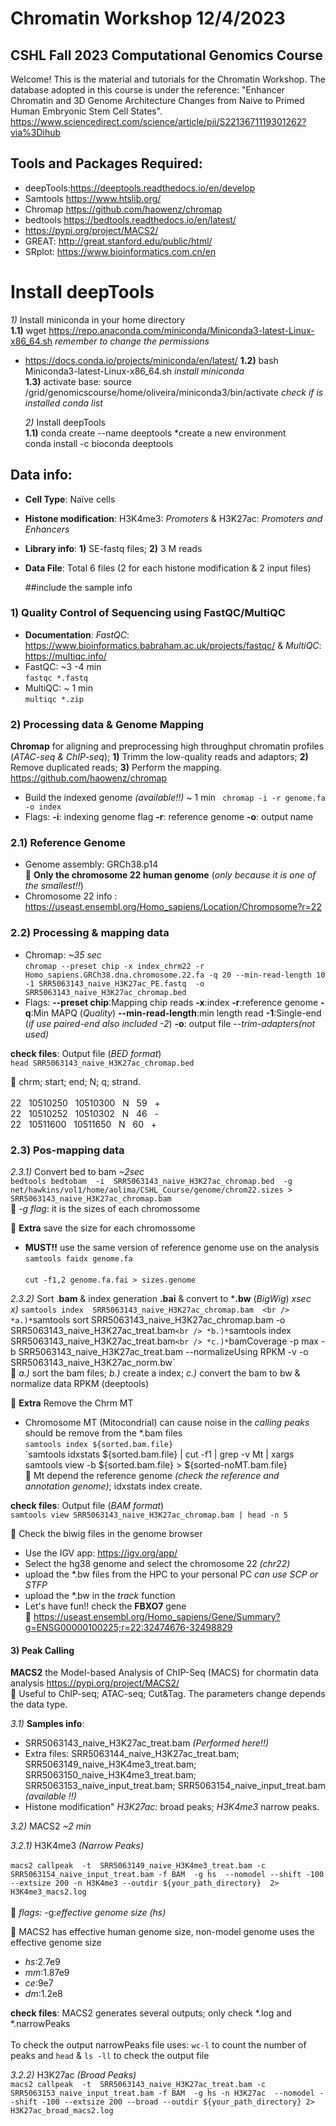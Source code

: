 # Chromatin Workshop  12/4/2023

## CSHL Fall 2023 Computational Genomics Course
Welcome! This is the material and tutorials for the Chromatin Workshop.
The database adopted in this course is under the reference: "Enhancer Chromatin and 3D Genome Architecture Changes from Naive to Primed Human Embryonic Stem Cell States". https://www.sciencedirect.com/science/article/pii/S2213671119301262?via%3Dihub

## Tools and Packages Required: <br />
- deepTools:https://deeptools.readthedocs.io/en/develop  <br />
- Samtools https://www.htslib.org/  <br />
- Chromap https://github.com/haowenz/chromap <br />
- bedtools https://bedtools.readthedocs.io/en/latest/  <br />
- https://pypi.org/project/MACS2/  <br />
- GREAT: http://great.stanford.edu/public/html/  <br />
- SRplot: https://www.bioinformatics.com.cn/en  <br />

# Install deepTools <br />
*1)* Install miniconda in your home directory <br />
**1.1)** wget https://repo.anaconda.com/miniconda/Miniconda3-latest-Linux-x86_64.sh *remember to change the permissions* <br />
- https://docs.conda.io/projects/miniconda/en/latest/
  **1.2)** bash Miniconda3-latest-Linux-x86_64.sh *install miniconda* <br />
  **1.3)** activate base: source /grid/genomicscourse/home/oliveira/miniconda3/bin/activate *check if is installed conda list* <br />

  *2)* Install deepTools <br />
  **1.1)** conda create --name deeptools *create a new environment <br />
  conda install -c bioconda deeptools <br /> 




## Data info:
- **Cell Type**: Naïve cells
- **Histone modification**: H3K4me3: *Promoters* & H3K27ac: *Promoters and Enhancers*
- **Library info**: **1)** SE-fastq files; **2)** 3 M reads
- **Data File**: Total 6 files (2 for each histone modification & 2 input files)

  ##include the sample info

### 1) Quality Control of Sequencing using FastQC/MultiQC
- **Documentation**: *FastQC*: https://www.bioinformatics.babraham.ac.uk/projects/fastqc/ & *MultiQC*: https://multiqc.info/
- FastQC: ~3 -4 min <br /> 
`fastqc *.fastq`
- MultiQC: ~ 1 min <br />
`multiqc *.zip`

### 2) Processing data & Genome Mapping
**Chromap** for aligning and preprocessing high throughput chromatin profiles (*ATAC-seq & ChIP-seq*); **1)** Trimm the low-quality reads and adaptors; **2)** Remove duplicated reads; **3)** Perform the mapping. https://github.com/haowenz/chromap <br />

- Build the indexed genome *(available!!)* ~ 1 min
` chromap -i -r genome.fa -o index`
- Flags:
**-i**: indexing genome flag 
**-r**: reference genome
**-o**: output name

### 2.1) Reference Genome
- Genome assembly: GRCh38.p14 <br />
&#x1F538; **Only the chromosome 22 human genome** (*only because it is one of the smallest!!*)
- Chromosome 22 info : https://useast.ensembl.org/Homo_sapiens/Location/Chromosome?r=22 <br />

### 2.2) Processing & mapping data 
- Chromap: *~35 sec* <br />
`chromap --preset chip -x index_chrm22 -r Homo_sapiens.GRCh38.dna.chromosome.22.fa -q 20 --min-read-length 10   -1 SRR5063143_naive_H3K27ac_PE.fastq  -o  SRR5063143_naive_H3K27ac_chromap.bed` <br />
- Flags:
**--preset chip**:Mapping chip reads
**-x**:index 
**-r**:reference genome 
**-q**:Min MAPQ (*Quality*)
**--min-read-length**:min length read
**-1**:Single-end (*if use paired-end also included -2*) 
**-o**: output file
*--trim-adapters(not used)*

**check files**: Output file (*BED format*) <br /> 
`head SRR5063143_naive_H3K27ac_chromap.bed` <br />

 &#x1F539; chrm; start; end; N; q; strand. <br />  
  22 &nbsp; 10510250 &nbsp; 10510300 &nbsp; N &nbsp; 59 &nbsp; + <br /> 
  22 &nbsp; 10510252 &nbsp; 10510302 &nbsp; N &nbsp; 46 &nbsp; - <br /> 
  22 &nbsp; 10511600 &nbsp; 10511650 &nbsp; N &nbsp; 60 &nbsp; + <br /> 

  ### 2.3) Pos-mapping data 
*2.3.1)* Convert bed to bam *~2sec* <br /> 
`bedtools bedtobam  -i  SRR5063143_naive_H3K27ac_chromap.bed  -g net/hawkins/vol1/home/aolima/CSHL_Course/genome/chrom22.sizes > SRR5063143_naive_H3K27ac_chromap.bam` <br /> 
&#x1F538; *-g flag*: it is the sizes of each chromossome <br />

&#x1F539; **Extra** save the size for each chromossome  <br />
- **MUST!!** use the same version of reference genome use on the analysis <br />
`samtools faidx genome.fa` <br /> <br /> 
`cut -f1,2 genome.fa.fai > sizes.genome` <br /> 

*2.3.2)* Sort .**bam** & index generation **.bai** & convert to ***.bw** (*BigWig*) *xsec*  <br />
*x)* ` samtools index  SRR5063143_naive_H3K27ac_chromap.bam  <br />
*a.)* `samtools sort SRR5063143_naive_H3K27ac_chromap.bam  -o SRR5063143_naive_H3K27ac_treat.bam` <br />
*b.)* `samtools index SRR5063143_naive_H3K27ac_treat.bam` <br />
*c.)* `bamCoverage -p max -b SRR5063143_naive_H3K27ac_treat.bam  --normalizeUsing RPKM  -v  -o SRR5063143_naive_H3K27ac_norm.bw` <br />
&#x1F538; *a.)* sort the bam files; *b.)* create a index; *c.)* convert the bam to bw & normalize data RPKM (deeptools) <br />

&#x1F539; **Extra** Remove the Chrm MT <br />
- Chromosome MT (Mitocondrial) can cause noise in the *calling peaks* should be remove from the *.bam files  <br />
`samtools index ${sorted.bam.file}`  <br />
`samtools idxstats ${sorted.bam.file} | cut -f1 | grep -v Mt | xargs samtools view -b ${sorted.bam.file}  > ${sorted-noMT.bam.file}  <br />
 &#x1F538; Mt depend the reference genome *(check the reference and annotation genome)*; idxstats index create. <br />

 **check files**: Output file (*BAM format*) <br /> 
`samtools view SRR5063143_naive_H3K27ac_chromap.bam | head -n 5` <br />

 &#x1F539; Check the biwig files in the genome browser  <br />
- Use the IGV app: https://igv.org/app/  <br />
- Select the hg38 genome and select the chromosome 22 *(chr22)* <br />
- upload the *.bw files from the HPC to your personal PC *can use SCP or STFP*  <br />
- upload the *.bw in the *track* function  <br />
- Let's have fun!! check the **FBXO7** gene  <br />
  &#x1F539; https://useast.ensembl.org/Homo_sapiens/Gene/Summary?g=ENSG00000100225;r=22:32474676-32498829
 
#### 3) Peak Calling 
**MACS2** the Model-based Analysis of ChIP-Seq (MACS) for chormatin data analysis https://pypi.org/project/MACS2/ <br />
&#x1F538; Useful to ChIP-seq; ATAC-seq; Cut&Tag. The parameters change depends the data type.  <br />

*3.1)* **Samples info**:  <br />
- SRR5063143_naive_H3K27ac_treat.bam *(Performed here!!)*  <br />
- Extra files: SRR5063144_naive_H3K27ac_treat.bam; SRR5063149_naive_H3K4me3_treat.bam; SRR5063150_naive_H3K4me3_treat.bam; SRR5063153_naive_input_treat.bam; SRR5063154_naive_input_treat.bam *(available !!)*  <br />
- Histone modification" *H3K27ac:* broad peaks; *H3K4me3* narrow peaks. <br />   

*3.2)* MACS2 *~2 min* <br />  

*3.2.1)* H3K4me3 *(Narrow Peaks)*  <br />  
`macs2 callpeak  -t  SRR5063149_naive_H3K4me3_treat.bam -c SRR5063154_naive_input_treat.bam -f BAM  -g hs  --nomodel --shift -100 --extsize 200 -n H3K4me3 --outdir ${your_path_directory}  2> H3K4me3_macs2.log` <br />  
&#x1F538; *flags*: -g:*effective genome size (hs)* <br />  

&#x1F538; MACS2 has effective human genome size, non-model genome uses the effective genome size <br />  
- *hs*:2.7e9
- *mm*:1.87e9
- *ce*:9e7
- *dm*:1.2e8

**check files**: MACS2 generates several outputs; only check *.log and *.narrowPeaks <br />  
To check the output narrowPeaks file uses: `wc-l` to count the number of peaks and `head` & `ls -ll` to check the output file <br /> 

*3.2.2)* H3K27ac *(Broad Peaks)* <br /> 
`macs2 callpeak  -t  SRR5063143_naive_H3K27ac_treat.bam -c SRR5063153_naive_input_treat.bam -f BAM  -g hs -n H3K27ac  --nomodel --shift -100 --extsize 200 --broad --outdir ${your_path_directory} 2> H3K27ac_broad_macs2.log` <br /> 










  





